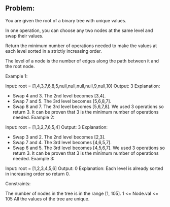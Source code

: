 ## Problem:
You are given the root of a binary tree with unique values.

In one operation, you can choose any two nodes at the same level and swap their values.

Return the minimum number of operations needed to make the values at each level sorted in a strictly increasing order.

The level of a node is the number of edges along the path between it and the root node.

 

Example 1:


Input: root = [1,4,3,7,6,8,5,null,null,null,null,9,null,10]
Output: 3
Explanation:
- Swap 4 and 3. The 2nd level becomes [3,4].
- Swap 7 and 5. The 3rd level becomes [5,6,8,7].
- Swap 8 and 7. The 3rd level becomes [5,6,7,8].
We used 3 operations so return 3.
It can be proven that 3 is the minimum number of operations needed.
Example 2:


Input: root = [1,3,2,7,6,5,4]
Output: 3
Explanation:
- Swap 3 and 2. The 2nd level becomes [2,3].
- Swap 7 and 4. The 3rd level becomes [4,6,5,7].
- Swap 6 and 5. The 3rd level becomes [4,5,6,7].
We used 3 operations so return 3.
It can be proven that 3 is the minimum number of operations needed.
Example 3:


Input: root = [1,2,3,4,5,6]
Output: 0
Explanation: Each level is already sorted in increasing order so return 0.
 

Constraints:

The number of nodes in the tree is in the range [1, 105].
1 <= Node.val <= 105
All the values of the tree are unique.